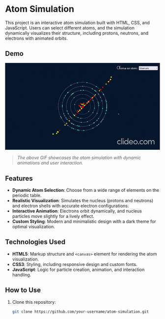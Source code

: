 # Atom Simulation

This project is an interactive atom simulation built with HTML, CSS, and JavaScript. Users can select different atoms, and the simulation dynamically visualizes their structure, including protons, neutrons, and electrons with animated orbits.

## Demo

![Atom Simulation in Action](planet.gif)

> *The above GIF showcases the atom simulation with dynamic animations and user interaction.*

## Features

- **Dynamic Atom Selection**: Choose from a wide range of elements on the periodic table.
- **Realistic Visualization**: Simulates the nucleus (protons and neutrons) and electron shells with accurate electron configurations.
- **Interactive Animation**: Electrons orbit dynamically, and nucleus particles move slightly for a lively effect.
- **Custom Styling**: Modern and minimalistic design with a dark theme for optimal visualization.

## Technologies Used

- **HTML5**: Markup structure and `<canvas>` element for rendering the atom visualization.
- **CSS3**: Styling, including responsive design and custom fonts.
- **JavaScript**: Logic for particle creation, animation, and interaction handling.

## How to Use

1. Clone this repository:
   ```bash
   git clone https://github.com/your-username/atom-simulation.git